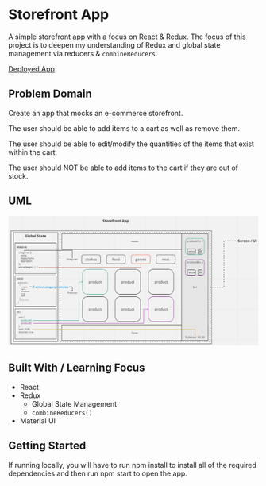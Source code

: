 # Storefront App

A simple storefront app with a focus on React & Redux. The focus of this project is to deepen my understanding of Redux and global state management via reducers & `combineReducers`.

[Deployed App](https://www.kmdev-storefront.netlify.app)

## Problem Domain
Create an app that mocks an e-commerce storefront.

The user should be able to add items to a cart as well as remove them.

The user should be able to edit/modify the quantities of the items that exist within the cart.

The user should NOT be able to add items to the cart if they are out of stock.

## UML
![UML](./UML_AppState.JPG)

## Built With / Learning Focus
- React
- Redux
  - Global State Management
  - `combineReducers()`
- Material UI

## Getting Started
If running locally, you will have to run npm install to install all of the required dependencies and then run npm start to open the app.
